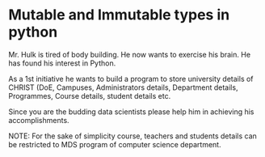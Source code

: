 # Mutable and Immutable types in python


Mr. Hulk is tired of body building. He now wants to exercise his brain. He has found his interest in Python. 

As a 1st initiative he wants to build a program to store university details of CHRIST (DoE, Campuses, Administrators details, Department details, Programmes, Course details, student details etc. 

Since you are the budding data scientists please help him in achieving his accomplishments. 

NOTE: For the sake of simplicity course, teachers and students details can be restricted to MDS program of computer science department.

